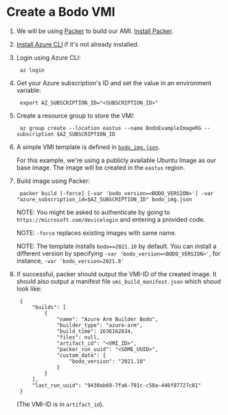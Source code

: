 # Create a Bodo VMI

1. We will be using [Packer](https://www.packer.io) to build our AMI. [Install Packer](https://www.packer.io/downloads).

1. [Install Azure CLI](https://docs.microsoft.com/en-us/cli/azure/install-azure-cli) if it's not already installed. 

1. Login using Azure CLI:

        az login

1. Get your Azure subscription's ID and set the value in an environment variable:

        export AZ_SUBSCRIPTION_ID="<SUBSCRIPTION_ID>"

1. Create a resource group to store the VMI:

        az group create --location eastus --name BodoExampleImageRG --subscription $AZ_SUBSCRIPTION_ID

1. A simple VMI template is defined in [``bodo_img.json``](./bodo_img.json). 
    
    For this example, we're using a publicly available Ubuntu Image as our base image. The image will be created in the ``eastus`` region.

1. Build image using Packer:

        packer build [-force] [-var 'bodo_version=<BODO_VERSION>'] -var "azure_subscription_id=$AZ_SUBSCRIPTION_ID" bodo_img.json

    NOTE: You might be asked to authenticate by going to ``https://microsoft.com/devicelogin`` and entering a provided code.
    
    NOTE: ``-force`` replaces existing images with same name.
    
    NOTE: The template installs ``bodo==2021.10`` by default. You can install a different version by specifying ``-var 'bodo_version=<BODO_VERSION>'``, for instance, ``-var 'bodo_version=2021.8'``

1. If successful, packer should output the VMI-ID of the created image. It should also output a manifest file ``vmi_build_manifest.json`` which shoud look like:

        {
            "builds": [
                {
                    "name": "Azure Arm Builder Bodo",
                    "builder_type": "azure-arm",
                    "build_time": 1636162634,
                    "files": null,
                    "artifact_id": "<VMI_ID>",
                    "packer_run_uuid": "<SOME_UUID>",
                    "custom_data": {
                        "bodo_version": "2021.10"
                    }
                }
            ],
            "last_run_uuid": "9430ab69-7fa6-791c-c58a-446f87727c81"
        }
    
    (The VMI-ID is in ``artifact_id``).
